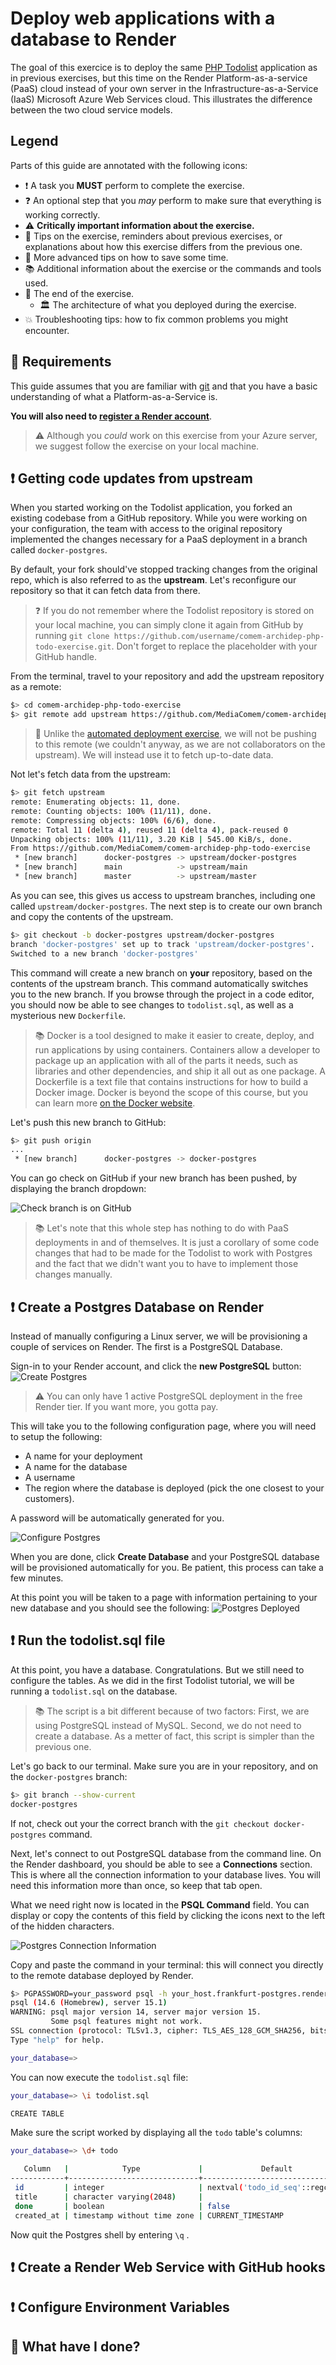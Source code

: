 # Deploy web applications with a database to Render

The goal of this exercice is to deploy the same [PHP Todolist][repo] application as in previous exercises, but this time on the Render Platform-as-a-service (PaaS) cloud instead of your own server in the Infrastructure-as-a-Service (IaaS) Microsoft Azure Web Services cloud. This illustrates the difference between the two cloud service models.


## Legend

Parts of this guide are annotated with the following icons:

- :exclamation: A task you **MUST** perform to complete the exercise.
- :question: An optional step that you _may_ perform to make sure that
  everything is working correctly.
- :warning: **Critically important information about the exercise.**
- :gem: Tips on the exercise, reminders about previous exercises, or
  explanations about how this exercise differs from the previous one.
- :space_invader: More advanced tips on how to save some time.
- :books: Additional information about the exercise or the commands and tools
  used.
- :checkered_flag: The end of the exercise.
  - :classical_building: The architecture of what you deployed during the
    exercise.
- :boom: Troubleshooting tips: how to fix common problems you might encounter.

## :gem: Requirements

This guide assumes that you are familiar with [git][git-slides] and that you have a basic understanding of what a Platform-as-a-Service is.

**You will also need to [register a Render account][render-register]**.

> :warning: Although you *could* work on this exercise from your Azure server, we suggest follow the exercise on your local machine.

## :exclamation: Getting code updates from upstream

When you started working on the Todolist application, you forked an existing codebase from a GitHub repository. While you were working on your configuration, the team with access to the original repository implemented the changes necessary for a PaaS deployment in a branch called ``docker-postgres``.

By default, your fork should've stopped tracking changes from the original repo, which is also referred to as the **upstream**. Let's reconfigure our repository so that it can fetch data from there.

> :question: If you do not remember where the Todolist repository is stored on your local machine, you can simply clone it again from GitHub by running ``git clone https://github.com/username/comem-archidep-php-todo-exercise.git``. Don't forget to replace the placeholder with your GitHub handle.

From the terminal, travel to your repository and add the upstream repository as a remote:

```bash
$> cd comem-archidep-php-todo-exercise
$> git remote add upstream https://github.com/MediaComem/comem-archidep-php-todo-exercise.git
```

>:gem: Unlike the [automated deployment exercise][automated-deployment-ex], we will not be pushing to this remote (we couldn't anyway, as we are not collaborators on the upstream). We will instead use it to fetch up-to-date data.

Not let's fetch data from the upstream:

```bash
$> git fetch upstream
remote: Enumerating objects: 11, done.
remote: Counting objects: 100% (11/11), done.
remote: Compressing objects: 100% (6/6), done.
remote: Total 11 (delta 4), reused 11 (delta 4), pack-reused 0
Unpacking objects: 100% (11/11), 3.20 KiB | 545.00 KiB/s, done.
From https://github.com/MediaComem/comem-archidep-php-todo-exercise
 * [new branch]      docker-postgres -> upstream/docker-postgres
 * [new branch]      main            -> upstream/main
 * [new branch]      master          -> upstream/master
```
As you can see, this gives us access to upstream branches, including one called ``upstream/docker-postgres``. The next step is to create our own branch and copy the contents of the upstream.

```bash
$> git checkout -b docker-postgres upstream/docker-postgres
branch 'docker-postgres' set up to track 'upstream/docker-postgres'.
Switched to a new branch 'docker-postgres'
```

This command will create a new branch on **your** repository, based on the contents of the upstream branch. This command automatically switches you to the new branch. If you browse through the project in a code editor, you should now be able to see changes to ``todolist.sql``, as well as a mysterious new ``Dockerfile``.

> :books: Docker is a tool designed to make it easier to create, deploy, and run applications by using containers. Containers allow a developer to package up an application with all of the parts it needs, such as libraries and other dependencies, and ship it all out as one package. A Dockerfile is a text file that contains instructions for how to build a Docker image. Docker is beyond the scope of this course, but you can learn more [on the Docker website][docker].


Let's push this new branch to GitHub:
 ```bash
 $> git push origin
 ...
  * [new branch]      docker-postgres -> docker-postgres
 ```

 You can go check on GitHub if your new branch has been pushed, by displaying the branch dropdown:

 ![Check branch is on GitHub](../images/render-database-branch.png)

>:books: Let's note that this whole step has nothing to do with PaaS deployments in and of themselves. It is just a corollary of some code changes that had to be made for the Todolist to work with Postgres and the fact that we didn't want you to have to implement those changes manually.

## :exclamation: Create a Postgres Database on Render

Instead of manually configuring a Linux server, we will be provisioning a couple of services on Render. The first is a PostgreSQL Database.

Sign-in to your Render account, and click the **new PostgreSQL** button:
 ![Create Postgres](../images/render-database-postgres-create.png)

>:warning: You can only have 1 active PostgreSQL deployment in the free Render tier. If you want more, you gotta pay.

This will take you to the following configuration page, where you will need to setup the following:
- A name for your deployment
- A name for the database
- A username
- The region where the database is deployed (pick the one closest to your customers).

A password will be automatically generated for you.

 ![Configure Postgres](../images/render-database-postgres-configure.png)

When you are done, click **Create Database** and your PostgreSQL database will be provisioned automatically for you. Be patient, this process can take a few minutes.

At this point you will be taken to a page with information pertaining to your new database and you should see the following:
![Postgres Deployed](../images/render-database-postgres-created.png)

## :exclamation: Run the todolist.sql file
At this point, you have a database. Congratulations. But we still need to configure the tables. As we did in the first Todolist tutorial, we will be running a ``todolist.sql`` on the database.

> :books: The script is a bit different because of two factors: First, we are using PostgreSQL instead of MySQL. Second, we do not need to create a database. As a metter of fact, this script is simpler than the previous one.

Let's go back to our terminal. Make sure you are in your repository, and on the ``docker-postgres`` branch:

```bash
$> git branch --show-current
docker-postgres
```

If not, check out your the correct branch with the ``git checkout docker-postgres`` command.

Next, let's connect to out PostgreSQL database from the command line. On the Render dashboard, you should be able to see a **Connections** section. This is where all the connection information to your database lives. You will need this information more than once, so keep that tab open.

What we need right now is located in the **PSQL Command** field. You can display or copy the contents of this field by clicking the icons next to the left of the hidden characters.

![Postgres Connection Information](../images/render-database-postgres-connections.png)

Copy and paste the command in your terminal: this will connect you directly to the remote database deployed by Render.

```bash
$> PGPASSWORD=your_password psql -h your_host.frankfurt-postgres.render.com -U your_user your_database
psql (14.6 (Homebrew), server 15.1)
WARNING: psql major version 14, server major version 15.
         Some psql features might not work.
SSL connection (protocol: TLSv1.3, cipher: TLS_AES_128_GCM_SHA256, bits: 128, compression: off)
Type "help" for help.

your_database=>
```

You can now execute the ``todolist.sql`` file:

```bash
your_database=> \i todolist.sql

CREATE TABLE
```
Make sure the script worked by displaying all the ``todo`` table's columns:
```bash
your_database=> \d+ todo

   Column   |            Type             |             Default              | Storage  |
------------+-----------------------------+----------------------------------+----------
 id         | integer                     | nextval('todo_id_seq'::regclass) | plain    |
 title      | character varying(2048)     |                                  | extended |
 done       | boolean                     | false                            | plain    |
 created_at | timestamp without time zone | CURRENT_TIMESTAMP                | plain    |

```
Now quit the Postgres shell by entering ``\q`` .

## :exclamation: Create a Render Web Service with GitHub hooks

## :exclamation: Configure Environment Variables

## :checkered_flag: What have I done?


[automated-deployment-ex]: https://github.com/MediaComem/comem-archidep/blob/main/ex/git-automated-deployment.md
[docker]: https://www.docker.com/
[git-slides]: https://mediacomem.github.io/comem-archidep/2022-2023/subjects/git/?home=MediaComem%2Fcomem-archidep%23readme#1
[render-register]: https://dashboard.render.com/register
[repo]: https://github.com/MediaComem/comem-archidep-php-todo-exercise
